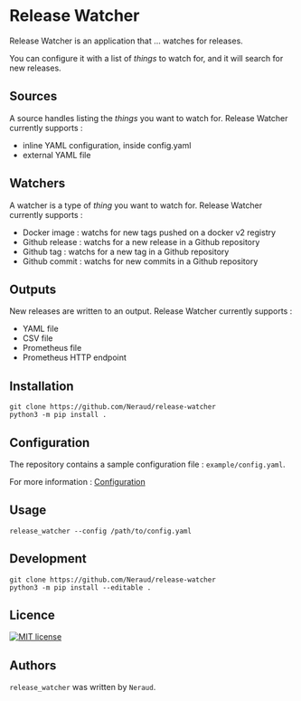 # Release Watcher

Release Watcher is an application that ... watches for releases.

You can configure it with a list of *things* to watch for, and it will
search for new releases.

## Sources

A source handles listing the *things* you want to watch for.
Release Watcher currently supports :
* inline YAML configuration, inside config.yaml
* external YAML file

## Watchers

A watcher is a type of *thing* you want to watch for.
Release Watcher currently supports :
- Docker image : watchs for new tags pushed on a docker v2 registry
- Github release : watchs for a new release in a Github repository
- Github tag : watchs for a new tag in a Github repository
- Github commit : watchs for new commits in a Github repository

## Outputs

New releases are written to an output.
Release Watcher currently supports :
- YAML file
- CSV file
- Prometheus file
- Prometheus HTTP endpoint


## Installation

```shell
git clone https://github.com/Neraud/release-watcher
python3 -m pip install .
```

## Configuration

The repository contains a sample configuration file : `example/config.yaml`.

For more information : [Configuration](docs/Configuration.md)

## Usage

```shell
release_watcher --config /path/to/config.yaml
```

## Development

```shell
git clone https://github.com/Neraud/release-watcher
python3 -m pip install --editable .
```

## Licence

[![MIT license](https://img.shields.io/badge/License-MIT-blue.svg)](https://lbesson.mit-license.org/)

## Authors

`release_watcher` was written by `Neraud`.
